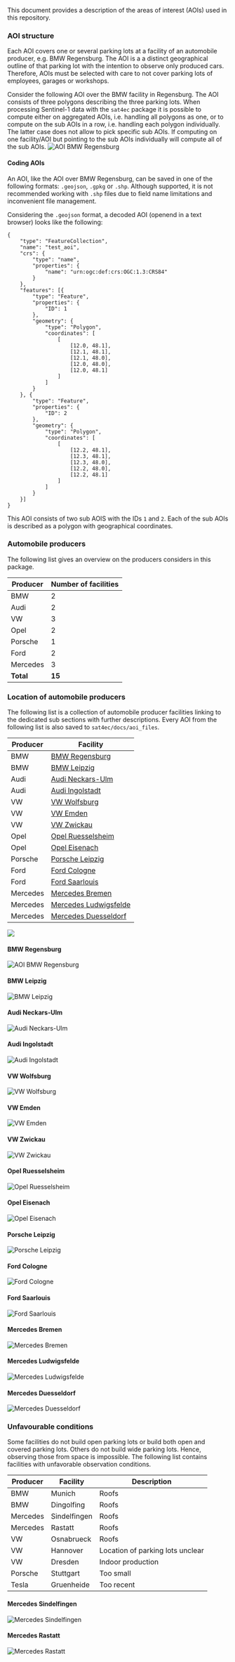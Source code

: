 This document provides a description of the areas of interest (AOIs) used in this repository.

### AOI structure

Each AOI covers one or several parking lots at a facility of an automobile producer, e.g. BMW Regensburg. The AOI is a a distinct geographical outline of that parking lot with the intention to observe only produced cars. Therefore, AOIs must be selected with care to not cover parking lots of employees, garages or workshops.

Consider the following AOI over the BMW facility in Regensburg. The AOI consists of three polygons describing the three parking lots. When processing Sentinel-1 data with the `sat4ec` package it is possible to compute either on aggregated AOIs, i.e. handling all polygons as one, or to compute on the sub AOIs in a row, i.e. handling each polygon individually. The latter case does not allow to pick specific sub AOIs. If computing on one facility/AOI but pointing to the sub AOIs individually will compute all of the sub AOIs.
![AOI BMW Regensburg](doc_images/AOIS-aoi_structure_bmw_regensburg.png)

#### Coding AOIs

An AOI, like the AOI over BMW Regensburg, can be saved in one of the following formats: `.geojson`, `.gpkg` or `.shp`. Although supported, it is not recommended working with `.shp` files due to field name limitations and inconvenient file management. 

Considering the `.geojson` format, a decoded AOI (openend in a text browser) looks like the following:

```
{
	"type": "FeatureCollection",
	"name": "test_aoi",
	"crs": {
		"type": "name",
		"properties": {
			"name": "urn:ogc:def:crs:OGC:1.3:CRS84"
		}
	},
	"features": [{
		"type": "Feature",
		"properties": {
			"ID": 1
		},
		"geometry": {
			"type": "Polygon",
			"coordinates": [
				[
					[12.0, 48.1],
					[12.1, 48.1],
					[12.1, 48.0],
					[12.0, 48.0],
					[12.0, 48.1]
				]
			]
		}
	}, {
		"type": "Feature",
		"properties": {
			"ID": 2
		},
		"geometry": {
			"type": "Polygon",
			"coordinates": [
				[
					[12.2, 48.1],
					[12.3, 48.1],
					[12.3, 48.0],
					[12.2, 48.0],
					[12.2, 48.1]
				]
			]
		}
	}]
}
```

This AOI consists of two sub AOIS with the IDs `1` and `2`. Each of the sub AOIs is described as a polygon with geographical coordinates.

### Automobile producers

The following list gives an overview on the producers considers in this package.

| Producer  | Number of facilities |
|-----------|----------------------|
| BMW       | 2                    |
| Audi      | 2                    |
| VW        | 3                    |
| Opel      | 2                    |
| Porsche   | 1                    |
| Ford      | 2                    |
| Mercedes  | 3                    |
| **Total** | **15**               |

### Location of automobile producers

The following list is a collection of automobile producer facilities linking to the dedicated sub sections with further descriptions. Every AOI from the following list is also saved to `sat4ec/docs/aoi_files`.

| Producer | Facility                                        |
|----------|-------------------------------------------------|
| BMW      | [BMW Regensburg](#bmw-regensburg)               |
| BMW      | [BMW Leipzig](#bmw-leipzig)                     |
| Audi     | [Audi Neckars-Ulm](#audi-neckars-ulm)           |
| Audi     | [Audi Ingolstadt](#audi-ingolstadt)             |
| VW       | [VW Wolfsburg](#vw-wolfsburg)                   |
| VW       | [VW Emden](#vw-emden)                           |
| VW       | [VW Zwickau](#vw-zwickau)                       |
| Opel     | [Opel Ruesselsheim](#opel-ruesselsheim)         |
| Opel     | [Opel Eisenach](#opel-eisenach)                 |
| Porsche  | [Porsche Leipzig](#porsche-leipzig)             |
| Ford     | [Ford Cologne](#ford-cologne)                   |
| Ford     | [Ford Saarlouis](#ford-saarlouis)               |
| Mercedes | [Mercedes Bremen](#mercedes-bremen)             |
| Mercedes | [Mercedes Ludwigsfelde](#mercedes-ludwigsfelde) |
| Mercedes | [Mercedes Duesseldorf](#mercedes-duesseldorf)   |

![](tutorial/images/locations_germany.png)

#### BMW Regensburg

![AOI BMW Regensburg](doc_images/bmw_regensburg.png)

#### BMW Leipzig

![BMW Leipzig](doc_images/bmw_leipzig.png)

#### Audi Neckars-Ulm

![Audi Neckars-Ulm](doc_images/audi_neckarsulm.png)

#### Audi Ingolstadt

![Audi Ingolstadt](doc_images/audi_ingolstadt.png)

#### VW Wolfsburg

![VW Wolfsburg](doc_images/vw_wolfsburg.png)

#### VW Emden

![VW Emden](doc_images/vw_emden.png)

#### VW Zwickau

![VW Zwickau](doc_images/vw_zwickau.png)

#### Opel Ruesselsheim

![Opel Ruesselsheim](doc_images/opel_ruesselsheim.png)

#### Opel Eisenach

![Opel Eisenach](doc_images/opel_eisenach.png)

#### Porsche Leipzig

![Porsche Leipzig](doc_images/porsche_leipzig.png)

#### Ford Cologne

![Ford Cologne](doc_images/ford_cologne.png)

#### Ford Saarlouis

![Ford Saarlouis](doc_images/ford_saarlouis.png)

#### Mercedes Bremen

![Mercedes Bremen](doc_images/mercedes_bremen.png)

#### Mercedes Ludwigsfelde

![Mercedes Ludwigsfelde](doc_images/mercedes_ludwigsfelde.png)

#### Mercedes Duesseldorf

![Mercedes Duesseldorf](doc_images/mercedes_duesseldorf.png)

### Unfavourable conditions

Some facilities do not build open parking lots or build both open and covered parking lots. Others do not build wide parking lots. Hence, observing those from space is impossible. The following list contains facilities with unfavorable observation conditions.

| Producer | Facility     | Description                      |
|----------|--------------|----------------------------------|
| BMW      | Munich       | Roofs                            |
| BMW      | Dingolfing   | Roofs                            |
| Mercedes | Sindelfingen | Roofs                            |
| Mercedes | Rastatt      | Roofs                            |
| VW       | Osnabrueck   | Roofs                            |
| VW       | Hannover     | Location of parking lots unclear |
| VW       | Dresden      | Indoor production                |
| Porsche  | Stuttgart    | Too small                        |
| Tesla    | Gruenheide   | Too recent                       |

#### Mercedes Sindelfingen

![Mercedes Sindelfingen](doc_images/mercedes_sindelfingen_unfavorable.png)

#### Mercedes Rastatt

![Mercedes Rastatt](doc_images/mercedes_rastatt_unfavorable.png)